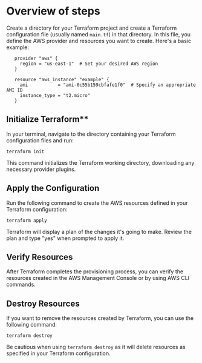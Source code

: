 # Overview of steps

Create a directory for your Terraform project and create a Terraform configuration file (usually named `main.tf`) in that directory. In this file, you define the AWS provider and resources you want to create. Here's a basic example:

```hcl
   provider "aws" {
     region = "us-east-1"  # Set your desired AWS region
   }

   resource "aws_instance" "example" {
     ami           = "ami-0c55b159cbfafe1f0"  # Specify an appropriate AMI ID
     instance_type = "t2.micro"
   }
```

## Initialize Terraform**

In your terminal, navigate to the directory containing your Terraform configuration files and run:

```
terraform init
```

This command initializes the Terraform working directory, downloading any necessary provider plugins.

## Apply the Configuration

Run the following command to create the AWS resources defined in your Terraform configuration:

```
terraform apply
```

Terraform will display a plan of the changes it's going to make. Review the plan and type "yes" when prompted to apply it.

## Verify Resources

After Terraform completes the provisioning process, you can verify the resources created in the AWS Management Console or by using AWS CLI commands.

## Destroy Resources

If you want to remove the resources created by Terraform, you can use the following command:

```
terraform destroy
```

Be cautious when using `terraform destroy` as it will delete resources as specified in your Terraform configuration.